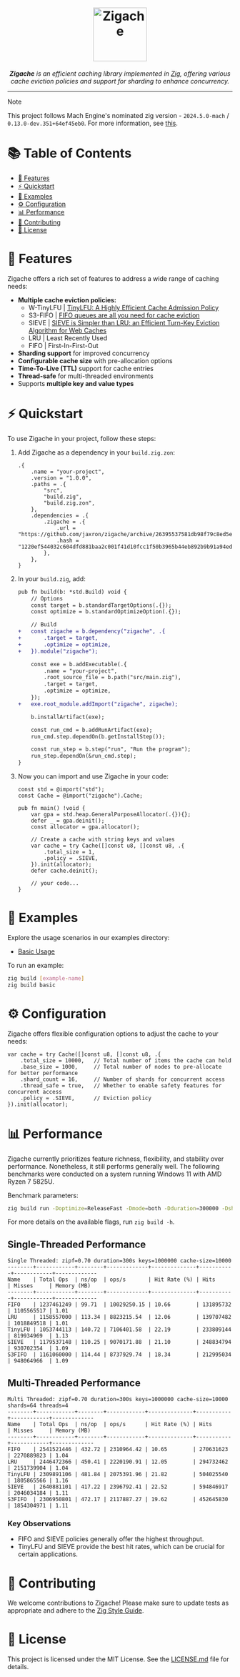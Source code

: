 <h1 align="center">
    <picture>
      <img height="120" alt="Zigache" src="./assets/images/zigache_logo.png">
    </picture>
  <br>
</h1>

<p align="center">
  <em><b>Zigache</b> is an efficient caching library implemented in <a href="https://ziglang.org/">Zig</a>, offering various cache eviction policies and support for sharding to enhance concurrency.</em>
</p>

---

> [!NOTE]
> This project follows Mach Engine's nominated zig version - `2024.5.0-mach` / `0.13.0-dev.351+64ef45eb0`. For more information, see [this](https://machengine.org/docs/nominated-zig/).

# 📚 Table of Contents

- [🚀 Features](#-features)
- [⚡️ Quickstart](#%EF%B8%8F-quickstart)
- [👀 Examples](#-examples)
- [⚙️ Configuration](#%EF%B8%8F-configuration)
- [📊 Performance](#-performance)
- [🤝 Contributing](#-contributing)
- [📄 License](#-license)

# 🚀 Features

Zigache offers a rich set of features to address a wide range of caching needs:

- **Multiple cache eviction policies:**
  - W-TinyLFU | [TinyLFU: A Highly Efficient Cache Admission Policy](https://arxiv.org/abs/1512.00727)
  - S3-FIFO | [FIFO queues are all you need for cache eviction](https://dl.acm.org/doi/10.1145/3600006.3613147)
  - SIEVE | [SIEVE is Simpler than LRU: an Efficient Turn-Key Eviction Algorithm for Web Caches](https://www.usenix.org/conference/nsdi24/presentation/zhang-yazhuo)
  - LRU | Least Recently Used
  - FIFO | First-In-First-Out
- **Sharding support** for improved concurrency
- **Configurable cache size** with pre-allocation options
- **Time-To-Live (TTL)** support for cache entries
- **Thread-safe** for multi-threaded environments
- Supports **multiple key and value types**

# ⚡️ Quickstart

To use Zigache in your project, follow these steps:

1. Add Zigache as a dependency in your `build.zig.zon`:

    ```zig
    .{
        .name = "your-project",
        .version = "1.0.0",
        .paths = .{
            "src",
            "build.zig",
            "build.zig.zon",
        },
        .dependencies = .{
            .zigache = .{
                .url = "https://github.com/jaxron/zigache/archive/26395537581db98f79c8ed5eb8f3a34f98a2ca3e.tar.gz",
                .hash = "1220ef544032c604dfd881baa2c001f41d10fcc1f50b3965b44eb892b9b91a94ed8e",
            },
        },
    }
    ```

2. In your `build.zig`, add:

    ```diff
    pub fn build(b: *std.Build) void {
        // Options
        const target = b.standardTargetOptions(.{});
        const optimize = b.standardOptimizeOption(.{});

        // Build
    +   const zigache = b.dependency("zigache", .{
    +       .target = target,
    +       .optimize = optimize,
    +   }).module("zigache");
    
        const exe = b.addExecutable(.{
            .name = "your-project",
            .root_source_file = b.path("src/main.zig"),
            .target = target,
            .optimize = optimize,
        });
    +   exe.root_module.addImport("zigache", zigache);
 
        b.installArtifact(exe);
    
        const run_cmd = b.addRunArtifact(exe);
        run_cmd.step.dependOn(b.getInstallStep());
    
        const run_step = b.step("run", "Run the program");
        run_step.dependOn(&run_cmd.step);
    }
    ```

3. Now you can import and use Zigache in your code:

    ```zig
    const std = @import("std");
    const Cache = @import("zigache").Cache;
    
    pub fn main() !void {
        var gpa = std.heap.GeneralPurposeAllocator(.{}){};
        defer _ = gpa.deinit();
        const allocator = gpa.allocator();
    
        // Create a cache with string keys and values
        var cache = try Cache([]const u8, []const u8, .{
            .total_size = 1,
            .policy = .SIEVE,
        }).init(allocator);
        defer cache.deinit();
    
        // your code...
    }
    ```

# 👀 Examples

Explore the usage scenarios in our examples directory:

- [Basic Usage](examples/01_basic.zig)

To run an example:

```sh
zig build [example-name]
zig build basic
```

# ⚙️ Configuration

Zigache offers flexible configuration options to adjust the cache to your needs:

```zig
var cache = try Cache([]const u8, []const u8, .{
    .total_size = 10000,   // Total number of items the cache can hold
    .base_size = 1000,     // Total number of nodes to pre-allocate for better performance
    .shard_count = 16,     // Number of shards for concurrent access
    .thread_safe = true,   // Whether to enable safety features for concurrent access
    .policy = .SIEVE,      // Eviction policy
}).init(allocator);
```

# 📊 Performance

Zigache currently prioritizes feature richness, flexibility, and stability over performance. Nonetheless, it still performs generally well. The following benchmarks were conducted on a system running Windows 11 with AMD Ryzen 7 5825U.

Benchmark parameters:

```sh
zig build run -Doptimize=ReleaseFast -Dmode=both -Dduration=300000 -Dshards=64 -Dthreads=4
```

For more details on the available flags, run `zig build -h`.

## Single-Threaded Performance

```
Single Threaded: zipf=0.70 duration=300s keys=1000000 cache-size=10000
--------+------------+--------+-------------+--------------+-----------+------------+-------------
Name    | Total Ops  | ns/op  | ops/s       | Hit Rate (%) | Hits      | Misses     | Memory (MB)
--------+------------+--------+-------------+--------------+-----------+------------+-------------
FIFO    | 1237461249 | 99.71  | 10029250.15 | 10.66        | 131895732 | 1105565517 | 1.01
LRU     | 1158557000 | 113.34 | 8823215.54  | 12.06        | 139707482 | 1018849518 | 1.01
TinyLFU | 1053744113 | 140.72 | 7106401.58  | 22.19        | 233809144 | 819934969  | 1.13
SIEVE   | 1179537148 | 110.25 | 9070171.88  | 21.10        | 248834794 | 930702354  | 1.09
S3FIFO  | 1161060000 | 114.44 | 8737929.74  | 18.34        | 212995034 | 948064966  | 1.09
```

## Multi-Threaded Performance

```
Multi Threaded: zipf=0.70 duration=300s keys=1000000 cache-size=10000 shards=64 threads=4
--------+------------+--------+------------+--------------+-----------+------------+-------------
Name    | Total Ops  | ns/op  | ops/s      | Hit Rate (%) | Hits      | Misses     | Memory (MB)
--------+------------+--------+------------+--------------+-----------+------------+-------------
FIFO    | 2541521446 | 432.72 | 2310964.42 | 10.65        | 270631623 | 2270889823 | 1.04
LRU     | 2446472366 | 450.41 | 2220190.91 | 12.05        | 294732462 | 2151739904 | 1.04
TinyLFU | 2309891106 | 481.84 | 2075391.96 | 21.82        | 504025540 | 1805865566 | 1.16
SIEVE   | 2640881101 | 417.22 | 2396792.41 | 22.52        | 594846917 | 2046034184 | 1.11
S3FIFO  | 2306950801 | 472.17 | 2117887.27 | 19.62        | 452645830 | 1854304971 | 1.11
```

### Key Observations

- FIFO and SIEVE policies generally offer the highest throughput.
- TinyLFU and SIEVE provide the best hit rates, which can be crucial for certain applications.

# 🤝 Contributing

We welcome contributions to Zigache! Please make sure to update tests as appropriate and adhere to the [Zig Style Guide](https://ziglang.org/documentation/master/#Style-Guide).

# 📄 License

This project is licensed under the MIT License. See the [LICENSE.md](LICENSE.md) file for details.
